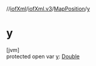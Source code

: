 //[iofXml](../../../index.md)/[iofXml.v3](../index.md)/[MapPosition](index.md)/[y](y.md)

# y

[jvm]\
protected open var [y](y.md): [Double](https://kotlinlang.org/api/latest/jvm/stdlib/kotlin/-double/index.html)
